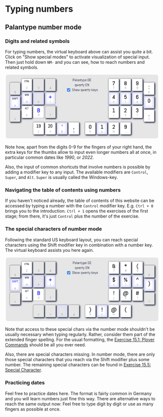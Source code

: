 # Typing numbers

## Palantype number mode

### Digits and related symbols

For typing numbers, the virtual keyboard above can assist you quite a bit.
Click on "Show special modes" to activate visualization of special input.
Then just hold down `NM-` and you can see, how to reach numbers and related symbols.

![The palantype virtual keyboard in number mode](https://raw.githubusercontent.com/rubenmoor/learn-palantype/main/cms-content/SystemDE/media/numbermode.png)

Note how, apart from the digits 0-9 for the fingers of your right hand,
the extra keys for the thumbs allow to input even longer numbers all at once,
in particular common dates like *1990*, or *2022*.

Also, the input of common shortcuts that involve numbers
is possible by adding a modifier key to any input.
The available modifiers are `Control`, `Super`, and `Alt`.
`Super` is usually called the Windows-key.

### Navigating the table of contents using numbers

If you haven't noticed already,
the table of contents of this website can be accessed
by typing a number with the `Control` modifier key.
E.g. `Ctrl + 0` brings you to the introduction.
`Ctrl + 1` opens the exercises of the first stage;
from there, it's just `Control` plus the number of the exercise.

### The special characters of number mode

Following the standard US keyboard layout,
you can reach special characters using the Shift modifier key
in combination with a number key.
The virtual keyboard assists you here again.

![The palantype virtual keyboard in number mode](https://raw.githubusercontent.com/rubenmoor/learn-palantype/main/cms-content/SystemDE/media/numbermode-shift.png)

Note that access to these special chars via the number mode
shouldn't be usually necessary when typing regularly.
Rather, consider them part of the extended finger spelling.
For the usual formatting, the [Exercise 15.1: Plover Commands](SystemDE/TextEN/54) should be all you ever need.

Also, there are special characters missing.
In number mode, there are only those special characters that you reach via the Shift modifier plus some number.
The remaining special characters can be found in [Exercise 15.5: Special Character](/SystemDE/TextEN/58).

### Practicing dates

Feel free to practice dates here.
The format is fairly common in Germany and you will learn numbers just fine this way.
There are alternative ways to reach the same output now:
Feel free to type digit by digit or use as many fingers as possible at once.
